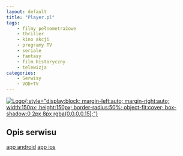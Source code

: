 ```yaml
---
layout: default
title: "Player.pl"
tags: 
    - filmy pełnometrażowe
    - thriller
    - kino akcji
    - programy TV
    - seriale
    - fantasy
    - film historyczny
    - telewizja
categories:
    - Serwisy
    - VOD+TV
---
```

[![Logo](https://yt3.googleusercontent.com/ytc/AIdro_mXiGiEBA29hJN2NOUNqZnO-qyy7klTeFtCkqqnoZCkSBg=s160-c-k-c0x00ffffff-no-rj){:style="display:block; margin-left:auto; margin-right:auto; width:150px; height:150px; border-radius:50%; object-fit:cover; box-shadow:0 2px 8px rgba(0,0,0,0.15);"}](https://www.youtube.com/@CinemaPolska)

## Opis serwisu

[app android](www.wp.p)
[app ios](www.wp.pl)
